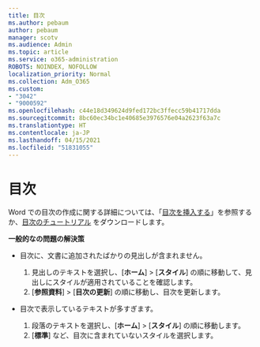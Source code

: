 ```yaml
---
title: 目次
ms.author: pebaum
author: pebaum
manager: scotv
ms.audience: Admin
ms.topic: article
ms.service: o365-administration
ROBOTS: NOINDEX, NOFOLLOW
localization_priority: Normal
ms.collection: Adm_O365
ms.custom:
- "3042"
- "9000592"
ms.openlocfilehash: c44e18d349624d9fed172bc3ffecc59b41717dda
ms.sourcegitcommit: 8bc60ec34bc1e40685e3976576e04a2623f63a7c
ms.translationtype: HT
ms.contentlocale: ja-JP
ms.lasthandoff: 04/15/2021
ms.locfileid: "51831055"
---
```

# <a name="table-of-contents"></a>目次

Word での目次の作成に関する詳細については、「[目次を挿入する](https://support.office.com/article/882e8564-0edb-435e-84b5-1d8552ccf0c0)」を参照するか、[目次のチュートリアル](https://go.microsoft.com/fwlink/?linkid=2065106) をダウンロードします。

**一般的なの問題の解決策**

- 目次に、文書に追加されたばかりの見出しが含まれません。
  1. 見出しのテキストを選択し、[**ホーム**] > [**スタイル**] の順に移動して、見出しにスタイルが適用されていることを確認します。
  2. [**参照資料**] > [**目次の更新**] の順に移動し、目次を更新します。

- 目次で表示しているテキストが多すぎます。 
  1. 段落のテキストを選択し、[**ホーム**] > [**スタイル**] の順に移動します。
  2. [**標準**] など、目次に含まれていないスタイルを選択します。